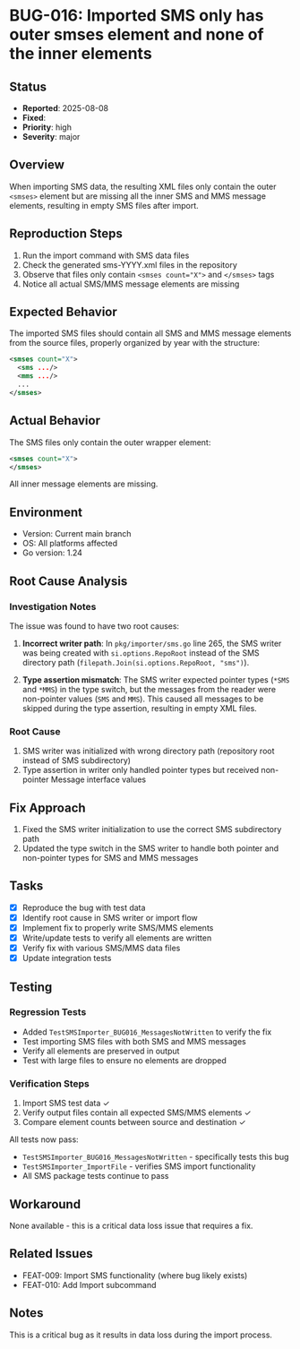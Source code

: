 # BUG-016: Imported SMS only has outer smses element and none of the inner elements

## Status
- **Reported**: 2025-08-08
- **Fixed**: 
- **Priority**: high
- **Severity**: major

## Overview
When importing SMS data, the resulting XML files only contain the outer `<smses>` element but are missing all the inner SMS and MMS message elements, resulting in empty SMS files after import.

## Reproduction Steps
1. Run the import command with SMS data files
2. Check the generated sms-YYYY.xml files in the repository
3. Observe that files only contain `<smses count="X">` and `</smses>` tags
4. Notice all actual SMS/MMS message elements are missing

## Expected Behavior
The imported SMS files should contain all SMS and MMS message elements from the source files, properly organized by year with the structure:
```xml
<smses count="X">
  <sms .../>
  <mms .../>
  ...
</smses>
```

## Actual Behavior
The SMS files only contain the outer wrapper element:
```xml
<smses count="X">
</smses>
```
All inner message elements are missing.

## Environment
- Version: Current main branch
- OS: All platforms affected
- Go version: 1.24

## Root Cause Analysis
### Investigation Notes
The issue was found to have two root causes:

1. **Incorrect writer path**: In `pkg/importer/sms.go` line 265, the SMS writer was being created with `si.options.RepoRoot` instead of the SMS directory path (`filepath.Join(si.options.RepoRoot, "sms")`).

2. **Type assertion mismatch**: The SMS writer expected pointer types (`*SMS` and `*MMS`) in the type switch, but the messages from the reader were non-pointer values (`SMS` and `MMS`). This caused all messages to be skipped during the type assertion, resulting in empty XML files.

### Root Cause
1. SMS writer was initialized with wrong directory path (repository root instead of SMS subdirectory)
2. Type assertion in writer only handled pointer types but received non-pointer Message interface values

## Fix Approach
1. Fixed the SMS writer initialization to use the correct SMS subdirectory path
2. Updated the type switch in the SMS writer to handle both pointer and non-pointer types for SMS and MMS messages

## Tasks
- [x] Reproduce the bug with test data
- [x] Identify root cause in SMS writer or import flow
- [x] Implement fix to properly write SMS/MMS elements
- [x] Write/update tests to verify all elements are written
- [x] Verify fix with various SMS/MMS data files
- [x] Update integration tests

## Testing
### Regression Tests
- Added `TestSMSImporter_BUG016_MessagesNotWritten` to verify the fix
- Test importing SMS files with both SMS and MMS messages
- Verify all elements are preserved in output
- Test with large files to ensure no elements are dropped

### Verification Steps
1. Import SMS test data ✓
2. Verify output files contain all expected SMS/MMS elements ✓
3. Compare element counts between source and destination ✓

All tests now pass:
- `TestSMSImporter_BUG016_MessagesNotWritten` - specifically tests this bug
- `TestSMSImporter_ImportFile` - verifies SMS import functionality
- All SMS package tests continue to pass

## Workaround
None available - this is a critical data loss issue that requires a fix.

## Related Issues
- FEAT-009: Import SMS functionality (where bug likely exists)
- FEAT-010: Add Import subcommand

## Notes
This is a critical bug as it results in data loss during the import process.